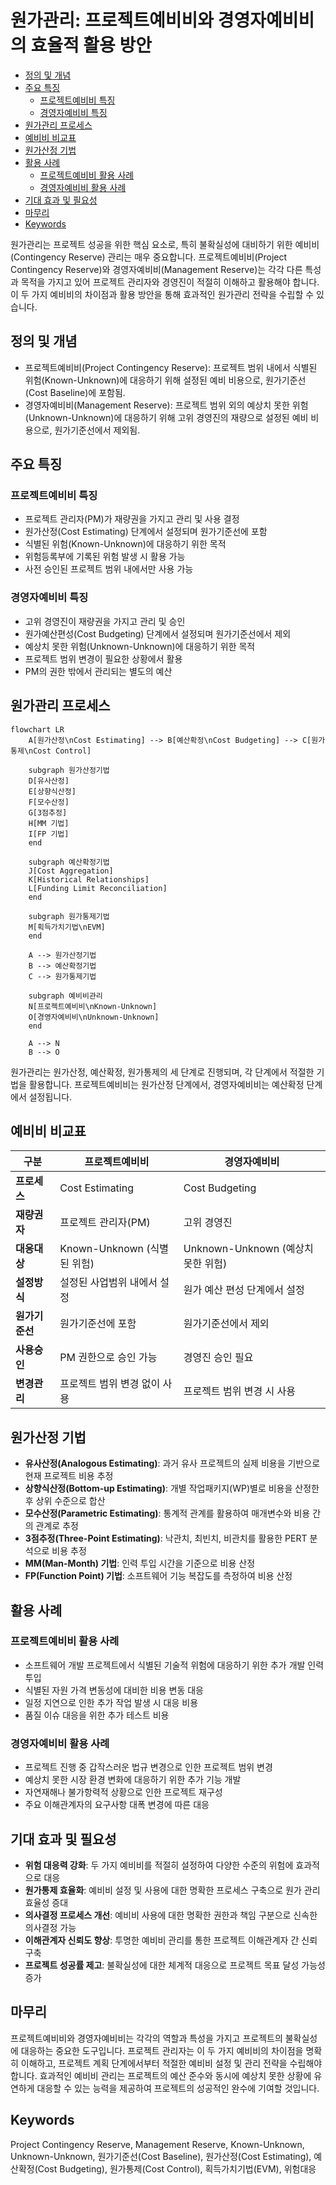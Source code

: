 # 원가관리: 프로젝트예비비와 경영자예비비의 효율적 활용 방안

<!-- mtoc-start -->

- [정의 및 개념](#정의-및-개념)
- [주요 특징](#주요-특징)
  - [프로젝트예비비 특징](#프로젝트예비비-특징)
  - [경영자예비비 특징](#경영자예비비-특징)
- [원가관리 프로세스](#원가관리-프로세스)
- [예비비 비교표](#예비비-비교표)
- [원가산정 기법](#원가산정-기법)
- [활용 사례](#활용-사례)
  - [프로젝트예비비 활용 사례](#프로젝트예비비-활용-사례)
  - [경영자예비비 활용 사례](#경영자예비비-활용-사례)
- [기대 효과 및 필요성](#기대-효과-및-필요성)
- [마무리](#마무리)
- [Keywords](#keywords)

<!-- mtoc-end -->

원가관리는 프로젝트 성공을 위한 핵심 요소로, 특히 불확실성에 대비하기 위한 예비비(Contingency Reserve) 관리는 매우 중요합니다. 프로젝트예비비(Project Contingency Reserve)와 경영자예비비(Management Reserve)는 각각 다른 특성과 목적을 가지고 있어 프로젝트 관리자와 경영진이 적절히 이해하고 활용해야 합니다. 이 두 가지 예비비의 차이점과 활용 방안을 통해 효과적인 원가관리 전략을 수립할 수 있습니다.

## 정의 및 개념

- 프로젝트예비비(Project Contingency Reserve): 프로젝트 범위 내에서 식별된 위험(Known-Unknown)에 대응하기 위해 설정된 예비 비용으로, 원가기준선(Cost Baseline)에 포함됨.
- 경영자예비비(Management Reserve): 프로젝트 범위 외의 예상치 못한 위험(Unknown-Unknown)에 대응하기 위해 고위 경영진의 재량으로 설정된 예비 비용으로, 원가기준선에서 제외됨.

## 주요 특징

### 프로젝트예비비 특징

- 프로젝트 관리자(PM)가 재량권을 가지고 관리 및 사용 결정
- 원가산정(Cost Estimating) 단계에서 설정되며 원가기준선에 포함
- 식별된 위험(Known-Unknown)에 대응하기 위한 목적
- 위험등록부에 기록된 위험 발생 시 활용 가능
- 사전 승인된 프로젝트 범위 내에서만 사용 가능

### 경영자예비비 특징

- 고위 경영진이 재량권을 가지고 관리 및 승인
- 원가예산편성(Cost Budgeting) 단계에서 설정되며 원가기준선에서 제외
- 예상치 못한 위험(Unknown-Unknown)에 대응하기 위한 목적
- 프로젝트 범위 변경이 필요한 상황에서 활용
- PM의 권한 밖에서 관리되는 별도의 예산

## 원가관리 프로세스

```mermaid
flowchart LR
    A[원가산정\nCost Estimating] --> B[예산확정\nCost Budgeting] --> C[원가통제\nCost Control]

    subgraph 원가산정기법
    D[유사산정]
    E[상향식산정]
    F[모수산정]
    G[3점추정]
    H[MM 기법]
    I[FP 기법]
    end

    subgraph 예산확정기법
    J[Cost Aggregation]
    K[Historical Relationships]
    L[Funding Limit Reconciliation]
    end

    subgraph 원가통제기법
    M[획득가치기법\nEVM]
    end

    A --> 원가산정기법
    B --> 예산확정기법
    C --> 원가통제기법

    subgraph 예비비관리
    N[프로젝트예비비\nKnown-Unknown]
    O[경영자예비비\nUnknown-Unknown]
    end

    A --> N
    B --> O
```

원가관리는 원가산정, 예산확정, 원가통제의 세 단계로 진행되며, 각 단계에서 적절한 기법을 활용합니다. 프로젝트예비비는 원가산정 단계에서, 경영자예비비는 예산확정 단계에서 설정됩니다.

## 예비비 비교표

| 구분           | 프로젝트예비비               | 경영자예비비                       |
| -------------- | ---------------------------- | ---------------------------------- |
| **프로세스**   | Cost Estimating              | Cost Budgeting                     |
| **재량권자**   | 프로젝트 관리자(PM)          | 고위 경영진                        |
| **대응대상**   | Known-Unknown (식별된 위험)  | Unknown-Unknown (예상치 못한 위험) |
| **설정방식**   | 설정된 사업범위 내에서 설정  | 원가 예산 편성 단계에서 설정       |
| **원가기준선** | 원가기준선에 포함            | 원가기준선에서 제외                |
| **사용승인**   | PM 권한으로 승인 가능        | 경영진 승인 필요                   |
| **변경관리**   | 프로젝트 범위 변경 없이 사용 | 프로젝트 범위 변경 시 사용         |

## 원가산정 기법

- **유사산정(Analogous Estimating)**: 과거 유사 프로젝트의 실제 비용을 기반으로 현재 프로젝트 비용 추정
- **상향식산정(Bottom-up Estimating)**: 개별 작업패키지(WP)별로 비용을 산정한 후 상위 수준으로 합산
- **모수산정(Parametric Estimating)**: 통계적 관계를 활용하여 매개변수와 비용 간의 관계로 추정
- **3점추정(Three-Point Estimating)**: 낙관치, 최빈치, 비관치를 활용한 PERT 분석으로 비용 추정
- **MM(Man-Month) 기법**: 인력 투입 시간을 기준으로 비용 산정
- **FP(Function Point) 기법**: 소프트웨어 기능 복잡도를 측정하여 비용 산정

## 활용 사례

### 프로젝트예비비 활용 사례

- 소프트웨어 개발 프로젝트에서 식별된 기술적 위험에 대응하기 위한 추가 개발 인력 투입
- 식별된 자원 가격 변동성에 대비한 비용 변동 대응
- 일정 지연으로 인한 추가 작업 발생 시 대응 비용
- 품질 이슈 대응을 위한 추가 테스트 비용

### 경영자예비비 활용 사례

- 프로젝트 진행 중 갑작스러운 법규 변경으로 인한 프로젝트 범위 변경
- 예상치 못한 시장 환경 변화에 대응하기 위한 추가 기능 개발
- 자연재해나 불가항력적 상황으로 인한 프로젝트 재구성
- 주요 이해관계자의 요구사항 대폭 변경에 따른 대응

## 기대 효과 및 필요성

- **위험 대응력 강화**: 두 가지 예비비를 적절히 설정하여 다양한 수준의 위험에 효과적으로 대응
- **원가통제 효율화**: 예비비 설정 및 사용에 대한 명확한 프로세스 구축으로 원가 관리 효율성 증대
- **의사결정 프로세스 개선**: 예비비 사용에 대한 명확한 권한과 책임 구분으로 신속한 의사결정 가능
- **이해관계자 신뢰도 향상**: 투명한 예비비 관리를 통한 프로젝트 이해관계자 간 신뢰 구축
- **프로젝트 성공률 제고**: 불확실성에 대한 체계적 대응으로 프로젝트 목표 달성 가능성 증가

## 마무리

프로젝트예비비와 경영자예비비는 각각의 역할과 특성을 가지고 프로젝트의 불확실성에 대응하는 중요한 도구입니다. 프로젝트 관리자는 이 두 가지 예비비의 차이점을 명확히 이해하고, 프로젝트 계획 단계에서부터 적절한 예비비 설정 및 관리 전략을 수립해야 합니다. 효과적인 예비비 관리는 프로젝트의 예산 준수와 동시에 예상치 못한 상황에 유연하게 대응할 수 있는 능력을 제공하여 프로젝트의 성공적인 완수에 기여할 것입니다.

## Keywords

Project Contingency Reserve, Management Reserve, Known-Unknown, Unknown-Unknown, 원가기준선(Cost Baseline), 원가산정(Cost Estimating), 예산확정(Cost Budgeting), 원가통제(Cost Control), 획득가치기법(EVM), 위험대응
